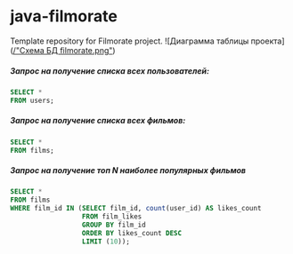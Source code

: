 # java-filmorate
Template repository for Filmorate project.
![Диаграмма таблицы проекта]([/"Схема БД filmorate.png"](https://github.com/Sergei-Lukashenko/java-filmorate/blob/add-review/Схема%20БД%20filmorate.png))

##### _Запрос на получение списка всех пользователей:_
```sql
SELECT *
FROM users;
```

##### _Запрос на получение списка всех фильмов:_
```sql
SELECT *
FROM films;
```
##### _Запрос на получение топ N наиболее популярных фильмов_
```sql
SELECT *
FROM films
WHERE film_id IN (SELECT film_id, count(user_id) AS likes_count
                  FROM film_likes
                  GROUP BY film_id
                  ORDER BY likes_count DESC
                  LIMIT (10));
```
